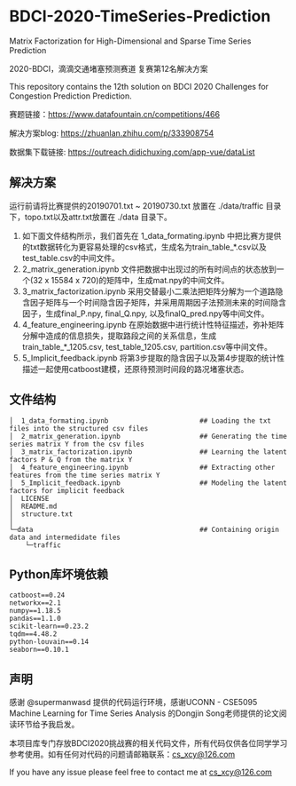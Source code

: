 # BDCI-2020-TimeSeries-Prediction
Matrix Factorization for High-Dimensional and Sparse Time Series Prediction

2020-BDCI，滴滴交通堵塞预测赛道 复赛第12名解决方案

This repository contains the 12th solution on BDCI 2020 Challenges for Congestion Prediction Prediction.

赛题链接：https://www.datafountain.cn/competitions/466

解决方案blog: https://zhuanlan.zhihu.com/p/333908754

数据集下载链接: https://outreach.didichuxing.com/app-vue/dataList

## 解决方案
运行前请将比赛提供的20190701.txt ~ 20190730.txt 放置在 ./data/traffic 目录下，topo.txt以及attr.txt放置在 ./data 目录下。


1. 如下面文件结构所示，我们首先在 1_data_formating.ipynb 中把比赛方提供的txt数据转化为更容易处理的csv格式，生成名为train_table_\*.csv以及test_table.csv的中间文件。
2. 2_matrix_generation.ipynb 文件把数据中出现过的所有时间点的状态放到一个(32 x 15584 x 720)的矩阵中，生成mat.npy的中间文件。
3. 3_matrix_factorization.ipynb 采用交替最小二乘法把矩阵分解为一个道路隐含因子矩阵与一个时间隐含因子矩阵，并采用周期因子法预测未来的时间隐含因子，生成final_P.npy, final_Q.npy, 以及finalQ_pred.npy等中间文件。
4. 4_feature_engineering.ipynb 在原始数据中进行统计性特征描述，弥补矩阵分解中造成的信息损失，提取路段之间的关系信息，生成train_table_\*\_1205.csv, test_table_1205.csv, partition.csv等中间文件。
5. 5_Implicit_feedback.ipynb 将第3步提取的隐含因子以及第4步提取的统计性描述一起使用catboost建模，还原待预测时间段的路况堵塞状态。


## 文件结构

    │  1_data_formating.ipynb                       ## Loading the txt files into the structured csv files
    │  2_matrix_generation.ipynb                    ## Generating the time series matrix Y from the csv files 
    │  3_matrix_factorization.ipynb                 ## Learning the latent factors P & Q from the matrix Y
    │  4_feature_engineering.ipynb                  ## Extracting other features from the time series matrix Y
    │  5_Implicit_feedback.ipynb                    ## Modeling the latent factors for implicit feedback
    │  LICENSE
    │  README.md
    │  structure.txt
    │  
    └─data                                          ## Containing origin data and intermedidate files
        └─traffic
        
        
## Python库坏境依赖

    catboost==0.24
    networkx==2.1
    numpy==1.18.5
    pandas==1.1.0
    scikit-learn==0.23.2
    tqdm==4.48.2
    python-louvain==0.14
    seaborn==0.10.1

## 声明

感谢 @supermanwasd 提供的代码运行环境，感谢UCONN - CSE5095 Machine Learning for Time Series Analysis 的Dongjin Song老师提供的论文阅读环节给予我启发。

本项目库专门存放BDCI2020挑战赛的相关代码文件，所有代码仅供各位同学学习参考使用。如有任何对代码的问题请邮箱联系：cs_xcy@126.com

If you have any issue please feel free to contact me at cs_xcy@126.com

